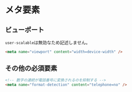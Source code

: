 # メタ要素

## ビューポート

`user-scalable`は無効なため記述しません。

```html
<meta name="viewport" content="width=device-width" />
```

## その他の必須要素

```html
<!-- 数字の連続が電話番号に変換されるのを抑制する -->
<meta name="format-detection" content="telephone=no" />
```
